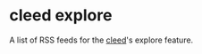 # cleed explore

A list of RSS feeds for the [cleed](https://github.com/radulucut/cleed)'s explore feature.
